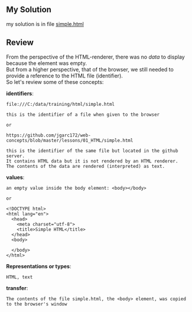 ## My Solution

my solution is in file [simple.html](https://github.com/jgarc172/web-concepts/blob/master/lessons/01_HTML/simple.html)

## Review

From the perspective of the HTML-renderer, there was no *data* to display because the <body> element was empty.  
But from a higher perspective, that of the browser, we still needed to provide a reference to the HTML file (identifier).  
So let's review some of these concepts:

**identifiers**:  

    file:///C:/data/training/html/simple.html
    
    this is the identifier of a file when given to the browser
    
    or
    
    https://github.com/jgarc172/web-concepts/blob/master/lessons/01_HTML/simple.html
    
    this is the identifier of the same file but located in the github server.
    It contains HTML data but it is not rendered by an HTML renderer.  
    The contents of the data are rendered (interpreted) as text.
                
**values**:   
    
    an empty value inside the body element: <body></body>
    
    or

    <!DOCTYPE html>
    <html lang="en">
      <head>
        <meta charset="utf-8">
        <title>Simple HTML</title>
      </head>
      <body>
    
      </body>
    </html>
    
**Representations or types**:   

    HTML, text

**transfer**:

    The contents of the file simple.html, the <body> element, was copied to the browser's window
